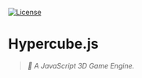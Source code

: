 [![License](https://img.shields.io/badge/license-MIT-blue.svg)](./LICENSE)

# Hypercube.js

> *🚀 A JavaScript 3D Game Engine.*
